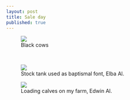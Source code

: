 ```yaml
---
layout: post
title: Sale day
published: true
---
```



<figure>
  <img src="https://raw.githubusercontent.com/jkalev/blog/master/images/202101_9145.jpg" />
  <figcaption>Black cows</figcaption>
</figure>
<br>
            
<figure>
  <img src="https://raw.githubusercontent.com/jkalev/blog/master/images/20210302_01-2.jpg" />
  <figcaption>Stock tank used as baptismal font, Elba Al.</figcaption>
</figure>

<figure>
  <img src="http://jkalev.github.io/blog/images/20210411_01-1.jpg" />
  <figcaption>Loading calves on my farm, Edwin Al.</figcaption>
</figure>
